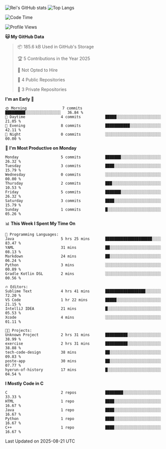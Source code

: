![Rei's GitHub stats](https://github-readme-stats.vercel.app/api?username=rei-doda&show_icons=true&theme=transparent)
![Top Langs](https://github-readme-stats.vercel.app/api/top-langs/?username=rei-doda&theme=transparent&layout=compact)

<!--START_SECTION:waka-->
![Code Time](http://img.shields.io/badge/Code%20Time-52%20hrs%2050%20mins-blue)

![Profile Views](http://img.shields.io/badge/Profile%20Views-42-blue)

**🐱 My GitHub Data** 

> 📦 185.6 kB Used in GitHub's Storage 
 > 
> 🏆 5 Contributions in the Year 2025
 > 
> 🚫 Not Opted to Hire
 > 
> 📜 4 Public Repositories 
 > 
> 🔑 3 Private Repositories 
 > 
**I'm an Early 🐤** 

```text
🌞 Morning                7 commits           █████████░░░░░░░░░░░░░░░░   36.84 % 
🌆 Daytime                4 commits           █████░░░░░░░░░░░░░░░░░░░░   21.05 % 
🌃 Evening                8 commits           ███████████░░░░░░░░░░░░░░   42.11 % 
🌙 Night                  0 commits           ░░░░░░░░░░░░░░░░░░░░░░░░░   00.00 % 
```
📅 **I'm Most Productive on Monday** 

```text
Monday                   5 commits           ███████░░░░░░░░░░░░░░░░░░   26.32 % 
Tuesday                  3 commits           ████░░░░░░░░░░░░░░░░░░░░░   15.79 % 
Wednesday                0 commits           ░░░░░░░░░░░░░░░░░░░░░░░░░   00.00 % 
Thursday                 2 commits           ███░░░░░░░░░░░░░░░░░░░░░░   10.53 % 
Friday                   5 commits           ███████░░░░░░░░░░░░░░░░░░   26.32 % 
Saturday                 3 commits           ████░░░░░░░░░░░░░░░░░░░░░   15.79 % 
Sunday                   1 commits           █░░░░░░░░░░░░░░░░░░░░░░░░   05.26 % 
```


📊 **This Week I Spent My Time On** 

```text
💬 Programming Languages: 
Java                     5 hrs 25 mins       █████████████████████░░░░   83.47 % 
YAML                     31 mins             ██░░░░░░░░░░░░░░░░░░░░░░░   08.13 % 
Markdown                 24 mins             ██░░░░░░░░░░░░░░░░░░░░░░░   06.24 % 
Python                   3 mins              ░░░░░░░░░░░░░░░░░░░░░░░░░   00.89 % 
Gradle Kotlin DSL        2 mins              ░░░░░░░░░░░░░░░░░░░░░░░░░   00.56 % 

🔥 Editors: 
Sublime Text             4 hrs 41 mins       ██████████████████░░░░░░░   72.20 % 
VS Code                  1 hr 22 mins        █████░░░░░░░░░░░░░░░░░░░░   21.15 % 
IntelliJ IDEA            21 mins             █░░░░░░░░░░░░░░░░░░░░░░░░   05.53 % 
Xcode                    4 mins              ░░░░░░░░░░░░░░░░░░░░░░░░░   01.11 % 

🐱‍💻 Projects: 
Unknown Project          2 hrs 31 mins       ██████████░░░░░░░░░░░░░░░   38.99 % 
exercise                 2 hrs 31 mins       ██████████░░░░░░░░░░░░░░░   38.88 % 
tech-code-design         38 mins             ██░░░░░░░░░░░░░░░░░░░░░░░   09.83 % 
poste-app                30 mins             ██░░░░░░░░░░░░░░░░░░░░░░░   07.77 % 
hyerun-of-history        17 mins             █░░░░░░░░░░░░░░░░░░░░░░░░   04.54 % 
```

**I Mostly Code in C** 

```text
C                        2 repos             ████████░░░░░░░░░░░░░░░░░   33.33 % 
HTML                     1 repo              ████░░░░░░░░░░░░░░░░░░░░░   16.67 % 
Java                     1 repo              ████░░░░░░░░░░░░░░░░░░░░░   16.67 % 
Python                   1 repo              ████░░░░░░░░░░░░░░░░░░░░░   16.67 % 
C++                      1 repo              ████░░░░░░░░░░░░░░░░░░░░░   16.67 % 
```




 Last Updated on 2025-08-21 UTC
<!--END_SECTION:waka-->